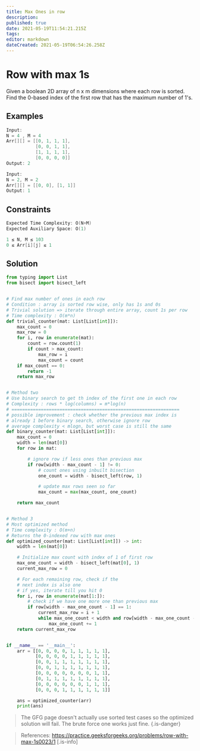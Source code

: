 ```yaml
---
title: Max Ones in row
description: 
published: true
date: 2021-05-19T11:54:21.215Z
tags: 
editor: markdown
dateCreated: 2021-05-19T06:54:26.258Z
---
```


# Row with max 1s 
Given a boolean 2D array of n x m dimensions where each row is sorted. Find the 0-based index of the first row that has the maximum number of 1's.

## Examples

```cpp
Input: 
N = 4 , M = 4
Arr[][] = [[0, 1, 1, 1],
           [0, 0, 1, 1],
           [1, 1, 1, 1],
           [0, 0, 0, 0]]
Output: 2
```
```cpp
Input: 
N = 2, M = 2
Arr[][] = [[0, 0], [1, 1]]
Output: 1
```

## Constraints


```cpp
Expected Time Complexity: O(N+M)
Expected Auxiliary Space: O(1)

1 ≤ N, M ≤ 103
0 ≤ Arr[i][j] ≤ 1 
```

## Solution
```python
from typing import List
from bisect import bisect_left


# Find max number of ones in each row
# Condition : array is sorted row wise, only has 1s and 0s
# Trivial solution => iterate through entire array, count 1s per row
# Time complexity : O(m*n)
def trivial_counter(mat: List[List[int]]):
    max_count = 0
    max_row = 0
    for i, row in enumerate(mat):
        count = row.count(1)
        if count > max_count:
            max_row = i
            max_count = count
    if max_count == 0:
        return -1
    return max_row


# Method two
# Use binary search to get th index of the first one in each row
# Complexity : rows * log(columns) = m*log(n)
# ===============================================================
# possible improvement : check whether the previous max index is
# already 1 before binary search, otherwise ignore row
# average complexity < mlogn, but worst case is still the same
def binary_counter(mat: List[List[int]]):
    max_count = 0
    width = len(mat[0])
    for row in mat:

        # ignore row if less ones than previous max
        if row[width - max_count - 1] != 0:
            # count ones using inbuilt bisection
            one_count = width - bisect_left(row, 1)

            # update max rows seen so far
            max_count = max(max_count, one_count)

    return max_count


# Method 3
# Most optimized method
# Time complexity : O(m+n)
# Returns the 0-indexed row with max ones
def optimized_counter(mat: List[List[int]]) -> int:
    width = len(mat[0])

    # Initialize max count with index of 1 of first row
    max_one_count = width - bisect_left(mat[0], 1)
    current_max_row = 0

    # For each remaining row, check if the
    # next index is also one
    # if yes, iterate till you hit 0
    for i, row in enumerate(mat[1:]):
        # check if we have one more one than previous max
        if row[width - max_one_count - 1] == 1:
            current_max_row = i + 1
            while max_one_count < width and row[width - max_one_count - 1] == 1:
                max_one_count += 1
    return current_max_row


if __name__ == '__main__':
    arr = [[0, 0, 0, 0, 1, 1, 1, 1, 1],
           [0, 0, 0, 0, 1, 1, 1, 1, 1],
           [0, 0, 1, 1, 1, 1, 1, 1, 1],
           [0, 0, 1, 1, 1, 1, 1, 1, 1],
           [0, 0, 0, 0, 0, 0, 0, 1, 1],
           [0, 1, 1, 1, 1, 1, 1, 1, 1],
           [0, 0, 0, 0, 0, 0, 1, 1, 1],
           [0, 0, 0, 1, 1, 1, 1, 1, 1]]

    ans = optimized_counter(arr)
    print(ans)

```
> The GFG page doesn't actually use sorted test cases so the optimized solution will fail. 
The brute force one works just fine.
{.is-danger}

> References: https://practice.geeksforgeeks.org/problems/row-with-max-1s0023/1
[.is-info]
